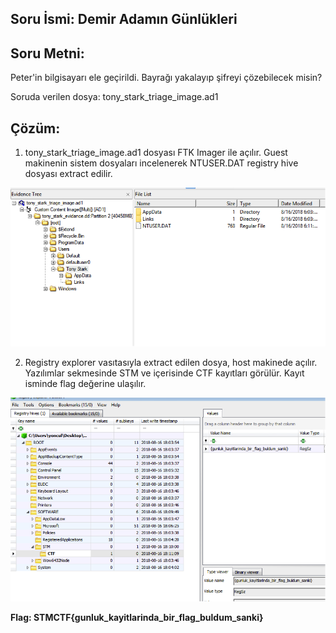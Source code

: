 ## Soru İsmi: Demir Adamın Günlükleri

## Soru Metni: 

Peter'in bilgisayarı ele geçirildi. Bayrağı yakalayıp şifreyi çözebilecek misin?

Soruda verilen dosya: tony_stark_triage_image.ad1

## Çözüm: 

1. tony_stark_triage_image.ad1 dosyası FTK Imager ile açılır. 
Guest makinenin sistem dosyaları incelenerek  NTUSER.DAT registry hive dosyası extract edilir.   

![Preview](s1.png)

2. Registry explorer vasıtasıyla extract edilen dosya, host makinede açılır. 
Yazılımlar sekmesinde STM ve içerisinde CTF kayıtları görülür.  Kayıt isminde flag değerine ulaşılır.   

![Preview](s2.png)

**Flag: STMCTF{gunluk_kayitlarinda_bir_flag_buldum_sanki}**
